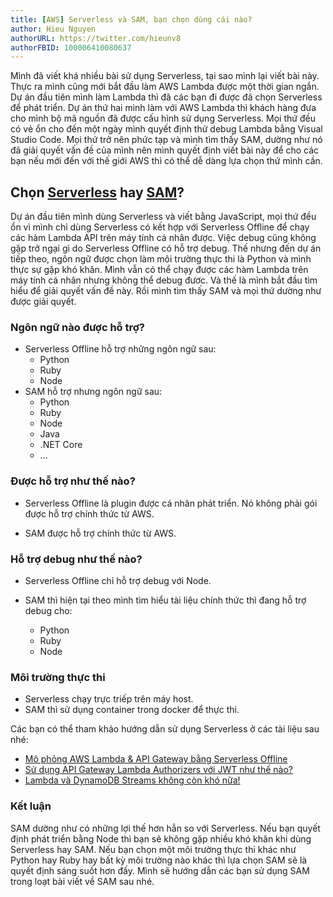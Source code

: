 ```yaml
---
title: [AWS] Serverless và SAM, bạn chọn dùng cái nào?
author: Hieu Nguyen
authorURL: https://twitter.com/hieunv8
authorFBID: 100006410080637
---
```


Mình đã viết khá nhiều bài sử dụng Serverless, tại sao mình lại viết bài này. Thực ra mình cũng mới bắt đầu làm AWS Lambda được một thời gian ngắn. Dự án đầu tiên mình làm Lambda thì đã các bạn đi được đã chọn Serverless để phát triển. Dự án thứ hai mình làm với AWS Lambda thì khách hàng đưa cho mình bộ mã nguồn đã được cấu hình sử dụng Serverless. Mọi thứ đều có vẻ ổn cho đến một ngày mình quyết định thử debug Lambda bằng Visual Studio Code. Mọi thứ trở nên phức tạp và mình tìm thấy SAM, dường như nó đã giải quyết vấn đề của mình nên mình quyết định viết bài này để cho các bạn nếu mới đến với thế giới AWS thì có thể dễ dàng lựa chọn thứ mình cần.

## Chọn [Serverless](https://github.com/dherault/serverless-offline) hay [SAM](https://docs.aws.amazon.com/serverless-application-model/index.html)?

Dự án đầu tiên mình dùng Serverless và viết bằng JavaScript, mọi thứ đều ổn vì mình chỉ dùng Serverless có kết hợp với Serverless Offline để chạy các hàm Lambda API trên máy tính cá nhân được. Việc debug cũng không gặp trở ngại gì do Serverless Offline có hỗ trợ debug. Thế nhưng đến dự án tiếp theo, ngôn ngữ được chọn làm môi trường thực thi là Python và mình thực sự gặp khó khăn. Mình vẫn có thể chạy được các hàm Lambda trên máy tính cá nhân nhưng không thể debug đươc. Và thế là mình bắt đầu tìm hiểu để giải quyết vấn đề này. Rồi mình tìm thấy SAM và mọi thứ dường như được giải quyết.

### Ngôn ngữ nào được hỗ trợ?

- Serverless Offline hỗ trợ những ngôn ngữ sau:
  - Python
  - Ruby
  - Node
- SAM hỗ trợ nhưng ngôn ngữ sau:
  - Python
  - Ruby
  - Node
  - Java
  - .NET Core
  - ...

### Được hỗ trợ như thế nào?

- Serverless Offline là plugin được cá nhân phát triển. Nó không phải gói được hỗ trợ chính thức từ AWS.

- SAM được hỗ trợ chính thức từ AWS.

### Hỗ trợ debug như thế nào?

- Serverless Offline chỉ hỗ trợ debug với Node.

- SAM thì hiện tại theo mình tìm hiểu tài liệu chính thức thì đang hỗ trợ debug cho:
  - Python
  - Ruby
  - Node

### Môi trường thực thi

- Serverless chạy trực triếp trên máy host.
- SAM thì sử dụng container trong docker để thực thi.

Các bạn có thể tham khảo hướng dẫn sử dụng Serverless ở các tài liệu sau nhé:

- [Mô phỏng AWS Lambda & API Gateway bằng Serverless Offline](https://magz.techover.io/2020/03/01/mo-phong-aws-lambda-api-gateway-bang-serverless-offline/)
- [Sử dụng API Gateway Lambda Authorizers với JWT như thế nào?](https://magz.techover.io/2020/03/20/aws-su-dung-api-gateway-lambda-authorizers-voi-jwt-nhu-the-nao/)
- [Lambda và DynamoDB Streams không còn khó nữa!](https://magz.techover.io/2020/03/15/aws-lambda-va-dynamodb-streams-khong-con-kho-nua/)

### Kết luận

SAM dường như có những lợi thế hơn hẳn so với Serverless. Nếu bạn quyết định phát triển bằng Node thì bạn sẽ không gặp nhiều khó khăn khi dùng Serverless hay SAM. Nếu bạn chọn một môi trường thực thi khác như Python hay Ruby hay bất kỳ môi trường nào khác thì lựa chọn SAM sẽ là quyết định sáng suốt hơn đấy. Mình sẽ hướng dẫn các bạn sử dụng SAM trong loạt bài viết về SAM sau nhé.
